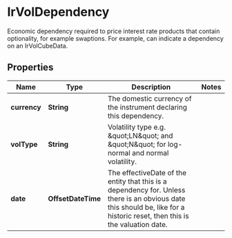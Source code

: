 

# IrVolDependency

Economic dependency required to price interest rate products that contain optionality, for example swaptions.  For example, can indicate a dependency on an IrVolCubeData.

## Properties

Name | Type | Description | Notes
------------ | ------------- | ------------- | -------------
**currency** | **String** | The domestic currency of the instrument declaring this dependency. | 
**volType** | **String** | Volatility type e.g. \&quot;LN\&quot; and \&quot;N\&quot; for log-normal and normal volatility. | 
**date** | **OffsetDateTime** | The effectiveDate of the entity that this is a dependency for.  Unless there is an obvious date this should be, like for a historic reset, then this is the valuation date. | 



